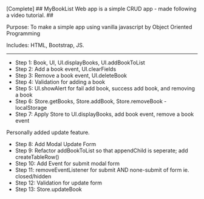 [Complete] ## MyBookList Web app is a simple CRUD app - made following a video tutorial. ##

Purpose: To make a simple app using vanilla javascript by Object Oriented Programming

Includes: HTML, Bootstrap, JS.

------------------------------------------------
- Step 1: Book, UI, UI.displayBooks, UI.addBookToList
- Step 2: Add a book event, UI.clearFields
- Step 3: Remove a book event, UI.deleteBook
- Step 4: Validation for adding a book
- Step 5: UI.showAlert for fail add book, success add book, and removing a book
- Step 6: Store.getBooks, Store.addBook, Store.removeBook - localStorage
- Step 7: Apply Store to UI.displayBooks, add book event, remove a book event

Personally added update feature.
- Step 8: Add Modal Update Form
- Step 9: Refactor addBookToList so that appendChild is seperate; add createTableRow()
- Step 10: Add Event for submit modal form
- Step 11: removeEventListener for submit AND none-submit of form ie. closed/hidden
- Step 12: Validation for update form
- Step 13: Store.updateBook